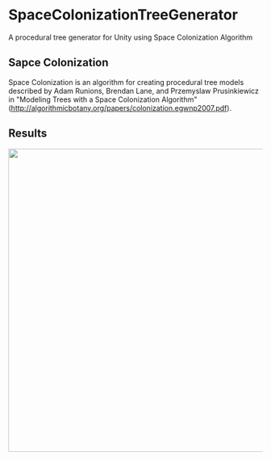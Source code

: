 # SpaceColonizationTreeGenerator

A procedural tree generator for Unity using Space Colonization Algorithm

## Sapce Colonization

Space Colonization is an algorithm for creating procedural tree models described by Adam Runions, Brendan Lane, and Przemyslaw Prusinkiewicz in "Modeling Trees with a Space Colonization Algorithm" (http://algorithmicbotany.org/papers/colonization.egwnp2007.pdf).

## Results

<p align="center">
  <img width="600" src="images/SapceColonizationTree.JPG">
</p>
